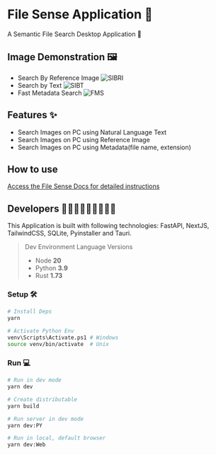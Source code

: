 # File Sense Application 📂

A Semantic File Search Desktop Application 🔎

## Image Demonstration 🖼️

- Search By Reference Image
![SIBRI](https://github.com/File-Sense/application/assets/43250159/bea6e827-d62e-43c0-9756-a1ba2c0c3539)
- Search by Text
![SIBT](https://github.com/File-Sense/application/assets/43250159/d16dbcd1-66c0-4e54-80f1-3d05e941a9d2)
- Fast Metadata Search
![FMS](https://github.com/File-Sense/application/assets/43250159/faf1e3a1-3ba2-46c6-892d-64a10c84f109)

## Features ✨

- Search Images on PC using Natural Language Text
- Search Images on PC using Reference Image
- Search Images on PC using Metadata(file name, extension)

## How to use

[Access the File Sense Docs for detailed instructions](https://file-sense.github.io/docs/)

## Developers 👩🏼‍💻👨🏼‍💻🧑🏼‍💻

This Application is built with following technologies: FastAPI, NextJS, TailwindCSS, SQLite, Pyinstaller and Tauri.

> Dev Environment Language Versions
>
> - Node **20**
> - Python **3.9**
> - Rust **1.73**

### Setup 🛠️

```sh
# Install Deps
yarn

# Activate Python Env
venv\Scripts\Activate.ps1 # Windows
source venv/bin/activate  # Unix
```

### Run 💻

```sh
# Run in dev mode
yarn dev

# Create distributable
yarn build

# Run server in dev mode
yarn dev:PY

# Run in local, default browser
yarn dev:Web
```
